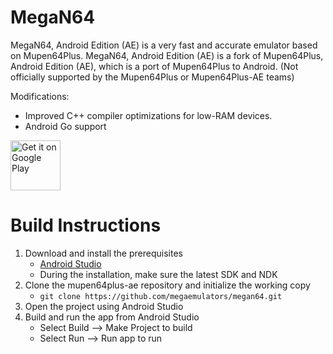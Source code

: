 MegaN64
==============

MegaN64, Android Edition (AE) is a very fast and accurate emulator based on Mupen64Plus.
MegaN64, Android Edition (AE) is a fork of Mupen64Plus, Android Edition (AE), which is a port of Mupen64Plus to Android. (Not officially supported by the Mupen64Plus or Mupen64Plus-AE teams)

Modifications:
- Improved C++ compiler optimizations for low-RAM devices.
- Android Go support

[<img src="https://play.google.com/intl/en_us/badges/images/generic/en_badge_web_generic.png"
      alt="Get it on Google Play"
      height="80">](https://MegaN64.app)

Build Instructions
==================

1. Download and install the prerequisites
   - [Android Studio](https://developer.android.com/studio/index.html)
   - During the installation, make sure the latest SDK and NDK
2. Clone the mupen64plus-ae repository and initialize the working copy
   - `git clone https://github.com/megaemulators/megan64.git`
3. Open the project using Android Studio
4. Build and run the app from Android Studio
   - Select Build --> Make Project to build
   - Select Run --> Run app to run

